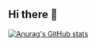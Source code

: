 ## Hi there 👋

[![Anurag's GitHub stats](https://github-readme-stats.vercel.app/api?username=arneetsingh)](https://github.com/anuraghazra/github-readme-stats)
